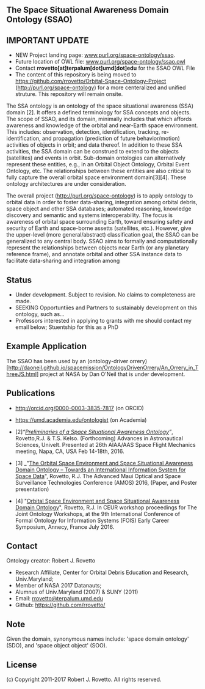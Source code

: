 ## The Space Situational Awareness Domain Ontology (SSAO)
 ## IMPORTANT UPDATE
 * NEW Project landing page: www.purl.org/space-ontology/ssao.
 * Future location of OWL file: www.purl.org/space-ontology/ssao.owl
 * Contact **rrovetto[at]terpalum[dot]umd[dot]edu** for the SSAO OWL File
 * The content of this repository is being moved to https://github.com/rrovetto/Orbital-Space-Ontology-Project (http://purl.org/space-ontology) for a more centeralized and unified struture. This repository will remain onsite.

The SSA ontology is an ontology of the space situational awareness (SSA) domain [2]. It offers a defined terminology for SSA concepts and objects. The scope of SSAO, and its domain, minimally includes that which affords awareness and knowledge of the orbital and near-Earth space environment. This includes: observation, detection, identification, tracking, re-identification, and propagation (prediction of future behavior/motion) activities of objects in orbit; and data thereof. In addition to these SSA activities, the SSA domain can be construed to extend to the objects (satellites) and events in orbit. Sub-domain ontologies can alternatively represent these entities, e.g., in an Orbital Object Ontology, Orbital Event Ontology, etc. The relationships between these entities are also critical to fully capture the overall orbital space environment domain[3][4]. These ontology architectures are under consideration.

The overall project (http://purl.org/space-ontology) is to apply ontology to orbital data in order to foster data-sharing, integration among orbital debris, space object and other SSA databases; automated reasoning, knowledge discovery and semantic and systems interoperability. The focus is awareness of orbital space surrounding Earth, toward ensuring safety and security of Earth and space-borne assetts (satellites, etc.). However, give the upper-level (more general/abstract) classification goal, the SSAO can be generalized to any central body. SSAO aims to formally and computationally represent the relationships between objects near Earth (or any planetary reference frame), and annotate orbital and other SSA instance data to facilitate data-sharing and integration among

## Status
* Under development. Subject to revision. No claims to completeness are made.
* SEEKING Opportuntiies and Partners to sustainably development on this ontology, such as...
* Professors interested in applying to grants with me should contact my email below; Stuentship for this as a PhD

## Example Application
The SSAO has been used by an (ontology-driver orrery)[http://daoneil.github.io/spacemission/OntologyDrivenOrrery/An_Orrery_in_ThreeJS.html] project at NASA by Dan O'Neil that is under development.

## Publications
* http://orcid.org/0000-0003-3835-7817 (on ORCID)
* https://umd.academia.edu/ontologist (on Academia)

* [2]_“[Preliminaries of a Space Situational Awareness Ontology](https://arxiv.org/ftp/arxiv/papers/1606/1606.01924.pdf)”_, Rovetto,R.J. & T.S. Kelso. (Forthcoming) Advances in Astronautical Sciences, Univelt. Presented at 26th AIAA/AAS Space Flight Mechanics meeting, Napa, CA, USA Feb 14-18th, 2016.

* [3] _"[The Orbital Space Environment and Space Situational Awareness Domain Ontology – Towards an International Information System for Space Data](http://www.amostech.com/TechnicalPapers/2016/Poster/Rovetto.pdf)", Rovetto, R.J. The Advanced Maui Optical and Space Surveillance Technologies Conference (AMOS) 2016, (Paper, and Poster presentation)

* [4] "[Orbital Space Environment and Space Situational Awareness Domain Ontology](http://ceur-ws.org/Vol-1660/ecs-paper1.pdf)", Rovetto, R.J. In CEUR workshop proceedings for The Joint Ontology Workshops, at the 9th International Conference of Formal Ontology for Information Systems (FOIS) Early Career Symposium, Annecy, France July 2016.

## Contact
Ontology creator: Robert J. Rovetto
* Research Affiliate, Center for Orbital Debris Education and Research, Univ.Maryland; 
* Member of NASA 2017 Datanauts; 
* Alumnus of Univ.Maryland (2007) & SUNY (2011)
* Email: rrovetto@terpalum.umd.edu
* Github: https://github.com/rrovetto/

## Note
Given the domain, synonymous names include: 'space domain ontology' (SDO), and 'space object object' (SOO).

## License
(c) Copyright 2011-2017 Robert J. Rovetto. All rights reserved.
